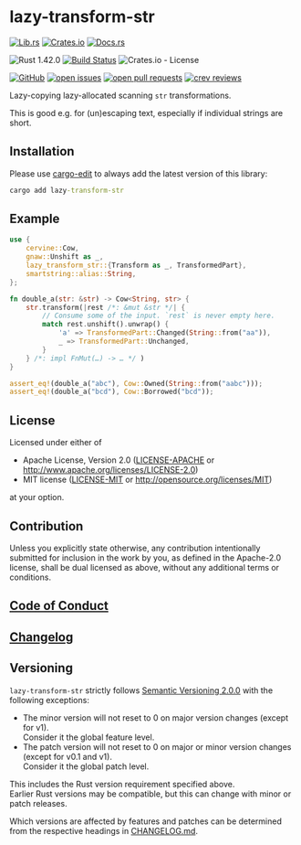 # lazy-transform-str

[![Lib.rs](https://img.shields.io/badge/Lib.rs-*-84f)](https://lib.rs/crates/lazy-transform-str)
[![Crates.io](https://img.shields.io/crates/v/lazy-transform-str)](https://crates.io/crates/lazy-transform-str)
[![Docs.rs](https://docs.rs/lazy-transform-str/badge.svg)](https://docs.rs/crates/lazy-transform-str)

![Rust 1.42.0](https://img.shields.io/static/v1?logo=Rust&label=&message=1.42.0&color=grey)
[![Build Status](https://travis-ci.com/Tamschi/lazy-transform-str.svg?branch=develop)](https://travis-ci.com/Tamschi/lazy-transform-str/branches)
![Crates.io - License](https://img.shields.io/crates/l/lazy-transform-str/0.0.3)

[![GitHub](https://img.shields.io/static/v1?logo=GitHub&label=&message=%20&color=grey)](https://github.com/Tamschi/lazy-transform-str)
[![open issues](https://img.shields.io/github/issues-raw/Tamschi/lazy-transform-str)](https://github.com/Tamschi/lazy-transform-str/issues)
[![open pull requests](https://img.shields.io/github/issues-pr-raw/Tamschi/lazy-transform-str)](https://github.com/Tamschi/lazy-transform-str/pulls)
[![crev reviews](https://web.crev.dev/rust-reviews/badge/crev_count/lazy-transform-str.svg)](https://web.crev.dev/rust-reviews/crate/lazy-transform-str/)

Lazy-copying lazy-allocated scanning `str` transformations.

This is good e.g. for (un)escaping text, especially if individual strings are short.

## Installation

Please use [cargo-edit](https://crates.io/crates/cargo-edit) to always add the latest version of this library:

```cmd
cargo add lazy-transform-str
```

## Example

```rust
use {
    cervine::Cow,
    gnaw::Unshift as _,
    lazy_transform_str::{Transform as _, TransformedPart},
    smartstring::alias::String,
};

fn double_a(str: &str) -> Cow<String, str> {
    str.transform(|rest /*: &mut &str */| {
        // Consume some of the input. `rest` is never empty here.
        match rest.unshift().unwrap() {
            'a' => TransformedPart::Changed(String::from("aa")),
            _ => TransformedPart::Unchanged,
        }
    } /*: impl FnMut(…) -> … */ )
}

assert_eq!(double_a("abc"), Cow::Owned(String::from("aabc")));
assert_eq!(double_a("bcd"), Cow::Borrowed("bcd"));
```

## License

Licensed under either of

* Apache License, Version 2.0
   ([LICENSE-APACHE](LICENSE-APACHE) or <http://www.apache.org/licenses/LICENSE-2.0>)
* MIT license
   ([LICENSE-MIT](LICENSE-MIT) or <http://opensource.org/licenses/MIT>)

at your option.

## Contribution

Unless you explicitly state otherwise, any contribution intentionally submitted
for inclusion in the work by you, as defined in the Apache-2.0 license, shall be
dual licensed as above, without any additional terms or conditions.

## [Code of Conduct](CODE_OF_CONDUCT.md)

## [Changelog](CHANGELOG.md)

## Versioning

`lazy-transform-str` strictly follows [Semantic Versioning 2.0.0](https://semver.org/spec/v2.0.0.html) with the following exceptions:

* The minor version will not reset to 0 on major version changes (except for v1).  
Consider it the global feature level.
* The patch version will not reset to 0 on major or minor version changes (except for v0.1 and v1).  
Consider it the global patch level.

This includes the Rust version requirement specified above.  
Earlier Rust versions may be compatible, but this can change with minor or patch releases.

Which versions are affected by features and patches can be determined from the respective headings in [CHANGELOG.md](CHANGELOG.md).
